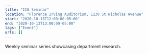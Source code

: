 ```yaml
---
title: "ICG Seminar"
location: "Florence Irving Auditorium, 1130 St Nicholas Avenue"
start: "2020-10-13T12:00:00-05:00"
end: "2020-10-13T13:00:00-05:00"
tags: ["Event"]
urls: []
---
```


Weekly seminar series showcasing department research.

<!-- endexcerpt -->
